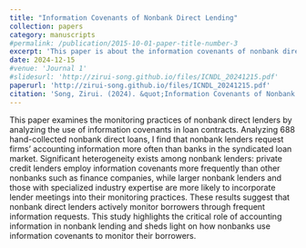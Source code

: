 ```yaml
---
title: "Information Covenants of Nonbank Direct Lending"
collection: papers
category: manuscripts
#permalink: /publication/2015-10-01-paper-title-number-3
excerpt: 'This paper is about the information covenants of nonbank direct lending.'
date: 2024-12-15
#venue: 'Journal 1'
#slidesurl: 'http://zirui-song.github.io/files/ICNDL_20241215.pdf'
paperurl: 'http://zirui-song.github.io/files/ICNDL_20241215.pdf'
citation: 'Song, Zirui. (2024). &quot;Information Covenants of Nonbank Direct Lending.&quot; <i>Working Paper</i>.'
---
```


This paper examines the monitoring practices of nonbank direct lenders by analyzing the
use of information covenants in loan contracts. Analyzing 688 hand-collected nonbank direct
loans, I find that nonbank lenders request firms’ accounting information more often than banks
in the syndicated loan market. Significant heterogeneity exists among nonbank lenders: private
credit lenders employ information covenants more frequently than other nonbanks such as finance
companies, while larger nonbank lenders and those with specialized industry expertise are more
likely to incorporate lender meetings into their monitoring practices. These results suggest that
nonbank direct lenders actively monitor borrowers through frequent information requests. This
study highlights the critical role of accounting information in nonbank lending and sheds light on
how nonbanks use information covenants to monitor their borrowers.